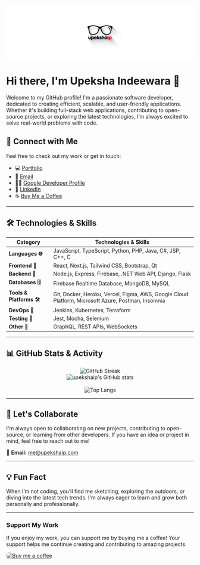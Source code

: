 <img align="center" alt="banner" src="img/upekshaip_banner_long.png">

# Hi there, I'm Upeksha Indeewara 👋

Welcome to my GitHub profile! I'm a passionate software developer, dedicated to creating efficient, scalable, and user-friendly applications. Whether it's building full-stack web applications, contributing to open-source projects, or exploring the latest technologies, I’m always excited to solve real-world problems with code.

## 🔗 Connect with Me

Feel free to check out my work or get in touch:

- 💻 [Portfolio](https://upekshaip.com)
- 📧 [Email](mailto:me@upekshaip.com)
- 👨‍💻 [Google Developer Profile](https://g.dev/upekshaip)
- 💼 [LinkedIn](https://linkedin.com/in/upekshaip)
- ☕ [Buy Me a Coffee](https://www.buymeacoffee.com/upekshaip)

---

## 🛠️ Technologies & Skills

| **Category**             | **Technologies & Skills**                                                                          |
| ------------------------ | -------------------------------------------------------------------------------------------------- |
| **Languages 🌐**         | JavaScript, TypeScript, Python, PHP, Java, C#, JSP, C++, C                                         |
| **Frontend 🎨**          | React, Next.js, Tailwind CSS, Bootstrap, Qt                                                        |
| **Backend 🔧**           | Node.js, Express, Firebase, .NET Web API, Django, Flask                                            |
| **Databases 🗄️**         | Firebase Realtime Database, MongoDB, MySQL                                                         |
| **Tools & Platforms 🛠️** | Git, Docker, Heroku, Vercel, Figma, AWS, Google Cloud Platform, Microsoft Azure, Postman, Insomnia |
| **DevOps 🚀**            | Jenkins, Kubernetes, Terraform                                                                     |
| **Testing 🧪**           | Jest, Mocha, Selenium                                                                              |
| **Other 🌟**             | GraphQL, REST APIs, WebSockets                                                                     |

---

## 📊 GitHub Stats & Activity

<div align="center">

![GitHub Streak](http://github-readme-streak-stats.herokuapp.com?user=upekshaip&theme=chartreuse-dark&hide_border=true&date_format=M%20j%5B%2C%20Y%5D)
<br>
![upekshaip's GitHub stats](https://github-readme-stats.vercel.app/api?username=upekshaip&theme=chartreuse-dark&hide_border=true&show_icons=true)  
<br>
![Top Langs](https://github-readme-stats.vercel.app/api/top-langs/?username=upekshaip&layout=compact&hide_border=true&theme=chartreuse-dark)

</div>

---

## 🤝 Let's Collaborate

I'm always open to collaborating on new projects, contributing to open-source, or learning from other developers. If you have an idea or project in mind, feel free to reach out to me!

📧 **Email:** [me@upekshaip.com](mailto:upekshaip@gmail.com)

---

## 💡 Fun Fact

When I’m not coding, you’ll find me sketching, exploring the outdoors, or diving into the latest tech trends. I'm always eager to learn and grow both personally and professionally.

---

### Support My Work

If you enjoy my work, you can support me by buying me a coffee! Your support helps me continue creating and contributing to amazing projects.

<a href="https://www.buymeacoffee.com/upekshaip" target="_blank">
  <img src="https://upekshaip.github.io/images/bmc.svg" alt="Buy me a coffee" width="150" style="border-radius: 8px;">
</a>
